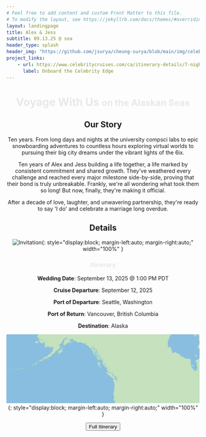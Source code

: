 ```yaml
---
# Feel free to add content and custom Front Matter to this file.
# To modify the layout, see https://jekyllrb.com/docs/themes/#overriding-theme-defaults
layout: landingpage
title: Alex & Jess
subtitle: 09.13.25 @ sea
header_type: splash
header_img: "https://github.com/jsurya/cheung-surya/blob/main/img/celebrityedge-ship.jpg?raw=true"
project_links:
    - url: https://www.celebritycruises.com/ca/itinerary-details/7-night-alaska-dawes-glacier-from-seattle-washington
      label: Onboard the Celebrity Edge
---
```


<div style="text-align: center;" markdown="1">
<h1 style="color: #e8e8e8;"> Voyage With Us <small class="text-muted">on the Alaskan Seas</small></h1>

<h2 style="color:  #e8e8e8;"><a name="our-story"> Our Story </a></h2>

<p>
Ten years. From long days and nights at the university compsci labs to epic snowboarding adventures to countless hours exploring virtual worlds to pursuing their big city dreams under the vibrant lights of the 6ix.
</p>

<p> 
Ten years of Alex and Jess building a life together, a life marked by consistent commitment and shared growth. They've weathered every challenge and reached every major milestone side-by-side, proving that their bond is truly unbreakable. Frankly, we're all wondering what took them so long! But now, finally, they're making it official. 
</p>

<p class="lead">
After a decade of love, laughter, and unwavering partnership, they're ready to say 'I do' and celebrate a marriage long overdue.
</p>

<h2 style="color:  #e8e8e8;"><a name="details"> Details </a></h2>

![Invitation](https://github.com/jsurya/cheung-surya/blob/main/img/celebrityedge-inv.png?raw=true){: style="display:block; margin-left:auto; margin-right:auto;" width="100%" }

<h3 style="color:  #e8e8e8;">Itinerary</h3>

<strong>Wedding Date</strong>: September 13, 2025 @ 1:00 PM PDT

<strong>Cruise Departure</strong>: September 12, 2025

<strong>Port of Departure</strong>: Seattle, Washington

<strong>Port of Return</strong>: Vancouver, British Columbia

<strong>Destination</strong>: Alaska

![Ports of Call](https://github.com/jsurya/cheung-surya/blob/main/img/SEA_KTN_JNU_SGY_ENC_YVR_1200x430.gif?raw=true){: style="display:block; margin-left:auto; margin-right:auto;" width="100%" }

<a href="https://www.celebritycruises.com/ca/itinerary-details/7-night-alaska-dawes-glacier-from-seattle-washington" target="_blank" class="btn chulapa-btn-project" role="button"><button type="button" class="btn btn-light"> Full Itinerary</button></a>

</div>